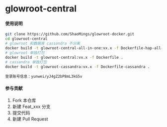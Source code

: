 # glowroot-central


#### 使用说明

```bash
git clone https://github.com/ShaoMings/glowroot-docker.git
cd glowroot-central
# glowroot 和数据库 cassandra 不分离
docker build -t glowroot-central-all-in-one:vx.x -f Dockerfile-hap-all-in-one .
# glowroot 单独打包
docker build -t glowroot-central:vx.x -f Dockerfile .
# cassandra 单独打包
docker build -t glowroot-cassandra:vx.x -f Dockerfile-cassandra .

```

```angular2html
登录账号信息：yunwei/yJ4gZ2bP8mL3kG5v
```

#### 参与贡献

1.  Fork 本仓库
2.  新建 Feat_xxx 分支
3.  提交代码
4.  新建 Pull Request
